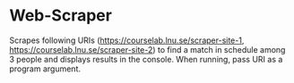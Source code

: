 # Web-Scraper
Scrapes following URIs (https://courselab.lnu.se/scraper-site-1, https://courselab.lnu.se/scraper-site-2) to find a match in schedule among 3 people and displays results in the console. When running, pass URI as a program argument.
